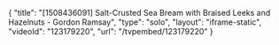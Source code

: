 {
    "title": "[1508436091] Salt-Crusted Sea Bream with Braised Leeks and Hazelnuts - Gordon Ramsay",
    "type": "solo",
    "layout": "iframe-static",
    "videoId": "123179220",
    "url": "\/tvpembed\/123179220"
}
